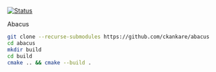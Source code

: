 [![Status](https://github.com/ckankare/abacus/workflows/ubuntu.yml/badge.svg)](https://github.com/ckankare/abacus)

Abacus

```bash
git clone --recurse-submodules https://github.com/ckankare/abacus
cd abacus
mkdir build
cd build
cmake .. && cmake --build .
```
